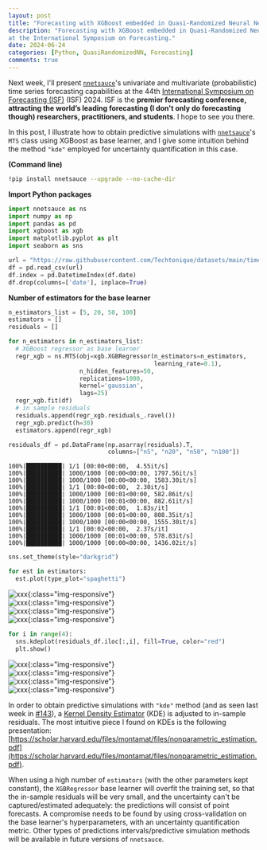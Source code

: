 ```yaml
---
layout: post
title: "Forecasting with XGBoost embedded in Quasi-Randomized Neural Networks"
description: "Forecasting with XGBoost embedded in Quasi-Randomized Neural Networks
at the International Symposium on Forecasting."
date: 2024-06-24
categories: [Python, QuasiRandomizedNN, Forecasting]
comments: true
---
```


Next week, I'll present [`nnetsauce`](https://github.com/Techtonique/nnetsauce)'s univariate and multivariate (probabilistic) time series forecasting capabilities at the 44th [International Symposium on Forecasting (ISF)](https://isf.forecasters.org/) (ISF) 2024. ISF is the **premier forecasting conference, attracting the world’s leading forecasting (I don't only do forecasting though) researchers, practitioners, and students**. I hope to see you there.

In this post, I illustrate how to obtain predictive simulations with [`nnetsauce`](https://github.com/Techtonique/nnetsauce)'s `MTS` class using XGBoost as base learner, and I give some intuition behind the method `"kde"` employed for uncertainty quantification in this case.


**(Command line)**

```bash
!pip install nnetsauce --upgrade --no-cache-dir
```

**Import Python packages**

```python
import nnetsauce as ns
import numpy as np
import pandas as pd
import xgboost as xgb
import matplotlib.pyplot as plt
import seaborn as sns

url = "https://raw.githubusercontent.com/Techtonique/datasets/main/time_series/univariate/USAccDeaths.csv"
df = pd.read_csv(url)
df.index = pd.DatetimeIndex(df.date)
df.drop(columns=['date'], inplace=True)
```

**Number of estimators for the base learner**

```python
n_estimators_list = [5, 20, 50, 100]
estimators = []
residuals = []

for n_estimators in n_estimators_list:
  # XGBoost regressor as base learner
  regr_xgb = ns.MTS(obj=xgb.XGBRegressor(n_estimators=n_estimators,
                                         learning_rate=0.1),
                    n_hidden_features=50,
                    replications=1000,
                    kernel='gaussian',
                    lags=25)
  regr_xgb.fit(df)
  # in sample residuals 
  residuals.append(regr_xgb.residuals_.ravel())
  regr_xgb.predict(h=30)
  estimators.append(regr_xgb)

residuals_df = pd.DataFrame(np.asarray(residuals).T,
                            columns=["n5", "n20", "n50", "n100"])
```

    100%|██████████| 1/1 [00:00<00:00,  4.55it/s]
    100%|██████████| 1000/1000 [00:00<00:00, 1797.56it/s]
    100%|██████████| 1000/1000 [00:00<00:00, 1583.30it/s]
    100%|██████████| 1/1 [00:00<00:00,  2.30it/s]
    100%|██████████| 1000/1000 [00:01<00:00, 582.86it/s]
    100%|██████████| 1000/1000 [00:01<00:00, 882.61it/s]
    100%|██████████| 1/1 [00:01<00:00,  1.83s/it]
    100%|██████████| 1000/1000 [00:01<00:00, 808.35it/s]
    100%|██████████| 1000/1000 [00:00<00:00, 1555.30it/s]
    100%|██████████| 1/1 [00:02<00:00,  2.37s/it]
    100%|██████████| 1000/1000 [00:01<00:00, 578.83it/s]
    100%|██████████| 1000/1000 [00:00<00:00, 1436.02it/s]



```python
sns.set_theme(style="darkgrid")

for est in estimators:
  est.plot(type_plot="spaghetti")
```

![xxx]({{base}}/images/2024-06-24/2024-06-24-image1.png){:class="img-responsive"}  
![xxx]({{base}}/images/2024-06-24/2024-06-24-image2.png){:class="img-responsive"}  
![xxx]({{base}}/images/2024-06-24/2024-06-24-image3.png){:class="img-responsive"}  
![xxx]({{base}}/images/2024-06-24/2024-06-24-image4.png){:class="img-responsive"}          

```python
for i in range(4):
  sns.kdeplot(residuals_df.iloc[:,i], fill=True, color="red")
  plt.show()
```

![xxx]({{base}}/images/2024-06-24/2024-06-24-image5.png){:class="img-responsive"}  
![xxx]({{base}}/images/2024-06-24/2024-06-24-image6.png){:class="img-responsive"}  
![xxx]({{base}}/images/2024-06-24/2024-06-24-image7.png){:class="img-responsive"}  
![xxx]({{base}}/images/2024-06-24/2024-06-24-image8.png){:class="img-responsive"}              

In order to obtain predictive simulations with `"kde"` method (and as seen last week in [#143](https://thierrymoudiki.github.io/blog/#list-posts)), a [Kernel Density Estimator](https://en.wikipedia.org/wiki/Kernel_density_estimation) (KDE) is adjusted to in-sample residuals. The most intuitive piece I found on KDEs is the following presentation: [https://scholar.harvard.edu/files/montamat/files/nonparametric_estimation.pdf](https://scholar.harvard.edu/files/montamat/files/nonparametric_estimation.pdf).

When using a high number of `estimators` (with the other parameters kept constant), the `XGBRegressor` base learner will overfit the training set, so that the in-sample residuals will be very small, and the uncertainty can't be captured/estimated adequately: the predictions will consist of point forecasts. A compromise needs to be found by using cross-validation on the base learner's hyperparameters, with an uncertainty quantification metric. Other types of predictions intervals/predictive simulation methods will be available in future versions of `nnetsauce`. 